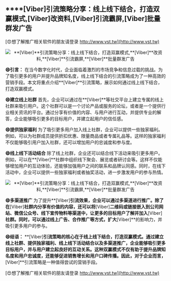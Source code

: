 ## ****[Viber]**引流策略分享：线上线下结合，打造双赢模式,**[Viber]**改资料,**[Viber]**引流霸屏,**[Viber]**批量群发广告**

[😍想了解推广相关软件的朋友请登录 http://www.vst.tw](http://www.vst.tw)

 <center><img src="https://vst.tw/MP4/tuiguang/png/6.png" alt="**[Viber]**引流策略分享：线上线下结合，打造双赢模式,**[Viber]**改资料,**[Viber]**引流霸屏,**[Viber]**批量群发广告"></center>

**😄引言：**
在当今数字化时代，企业面临着激烈的市场竞争和信息过载的挑战。为了吸引更多的用户并提升品牌知名度，线上线下结合的引流策略成为了一种高效的营销手段。本文将重点介绍**[Viber]**引流策略，展示如何通过线上线下结合，打造双赢模式。

**😄建立线上社群**
首先，企业可以通过在**[Viber]**等社交平台上建立专属的线上社群来吸引用户。这个社群可以是一个讨论产品或服务的论坛，或者是一个提供行业相关资讯的平台。通过分享有价值的内容、与用户进行互动，并提供专业的解答，企业能够吸引更多的目标用户，并建立起用户的信任感。

**😄提供独家福利**
为了吸引更多用户加入线上社群，企业可以提供一些独家福利。例如，可以为社群成员提供折扣优惠、限量商品或者专属礼品等。这样的独家福利不仅能够吸引用户加入社群，还可以增加用户的忠诚度和参与度。

**😄线上线下活动结合**
除了线上社群，企业还可以结合线下活动来吸引更多用户。例如，可以在**[Viber]**社群中组织线下聚会、展览或者研讨会等。这样不仅能够增加用户的互动体验，还能够加强用户之间的联系和品牌认同感。同时，在线下活动中，企业可以提供一些独家福利或者抽奖活动，进一步激发用户的参与热情。

 <center><img src="https://vst.tw/MP4/tuiguang/png/6.png" alt="**[Viber]**引流策略分享：线上线下结合，打造双赢模式,**[Viber]**改资料,**[Viber]**引流霸屏,**[Viber]**批量群发广告"></center>

**😄多渠道推广**
为了提升**[Viber]**引流效果，企业可以通过多渠道进行推广。除了在**[Viber]**社群内分享有价值的内容，还可以将**[Viber]**二维码或链接嵌入到公司网站、微信公众号、线下宣传物料等渠道中，让更多的目标用户了解并加入**[Viber]**社群。同时，可以通过线上广告、合作推广等方式，扩大**[Viber]**的影响力，并吸引更多用户的参与。

**😄结语：**
**[Viber]**引流策略的核心在于线上线下结合，打造双赢模式。通过建立线上社群、提供独家福利、线上线下活动结合以及多渠道推广，企业能够吸引更多目标用户，并与用户建立起良好的互动关系。这种双赢模式不仅有助于提升品牌知名度和用户忠诚度，还能够促进销售增长和用户口碑传播。因此，对于企业而言，**[Viber]**引流策略是一种值得尝试的营销手段。

[😍想了解推广相关软件的朋友请登录 http://www.vst.tw](http://www.vst.tw)



